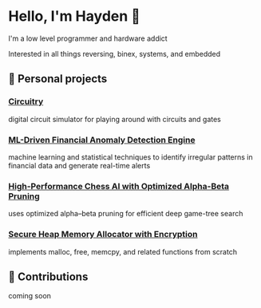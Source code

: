 # Hello, I'm Hayden 👋
I'm a low level programmer and hardware addict

Interested in all things reversing, binex, systems, and embedded


## 🚀 Personal projects

### <a href=https://github.com/haydfree/circuitry>Circuitry</a>
<p> digital circuit simulator for playing around with circuits and gates </p>


### <a href=https://github.com/haydfree/stat-arb>ML-Driven Financial Anomaly Detection Engine</a>
<p> machine learning and statistical techniques to identify irregular patterns in financial data and generate real-time alerts </p>

### <a href=https://github.com/haydfree/chess_engine>High-Performance Chess AI with Optimized Alpha-Beta Pruning</a>
<p> uses optimized alpha–beta pruning for efficient deep game-tree search </p>

### <a href=https://github.com/haydfree/memalloc>Secure Heap Memory Allocator with Encryption</a>
<p> implements malloc, free, memcpy, and related functions from scratch </p>



## 🚀 Contributions
<p> coming soon </p>
